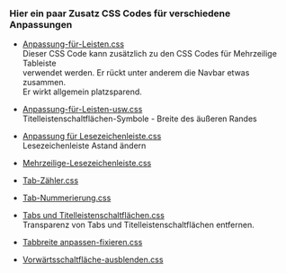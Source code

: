 ### Hier ein paar Zusatz CSS Codes für verschiedene Anpassungen
    
- [Anpassung-für-Leisten.css](https://github.com/Endor8/userChrome.js/blob/master/Mutirowtabs/CSS/Zusatz%20CSS/Anpassung-f%C3%BCr-Leisten.css)    
  Dieser CSS Code kann zusätzlich zu den CSS Codes für Mehrzeilige Tableiste    
  verwendet werden. Er rückt unter anderem die Navbar etwas zusammen.    
  Er wirkt allgemein platzsparend.    

- [Anpassung-für-Leisten-usw.css](https://github.com/Endor8/userChrome.js/blob/master/Mutirowtabs/CSS/Zusatz%20CSS/Anpassung-f%C3%BCr-Leisten-usw.css)    
  Titelleistenschaltflächen-Symbole - Breite des äußeren Randes

- [Anpassung für Lesezeichenleiste.css](https://github.com/Endor8/userChrome.js/blob/master/Mutirowtabs/CSS/Zusatz%20CSS/Anpassung%20f%C3%BCr%20Lesezeichenleiste.css)    
  Lesezeichenleiste Astand ändern   
  
- [Mehrzeilige-Lesezeichenleiste.css](https://github.com/Endor8/userChrome.js/blob/master/Mutirowtabs/CSS/Zusatz%20CSS/Mehrzeilige-Lesezeichenleiste.css)    
- [Tab-Zähler.css](https://github.com/Endor8/userChrome.js/blob/master/Mutirowtabs/CSS/Zusatz%20CSS/Tab-Z%C3%A4hler.css)    
- [Tab-Nummerierung.css](https://github.com/Endor8/userChrome.js/blob/master/Mutirowtabs/CSS/Zusatz%20CSS/Tab-Nummerierung.css)    
- [Tabs und Titelleistenschaltflächen.css](https://github.com/Endor8/userChrome.js/blob/master/Mutirowtabs/CSS/Zusatz%20CSS/Tabs%20und%20Titelleistenschaltfl%C3%A4chen.css)    
  Transparenz von Tabs und Titelleistenschaltflächen entfernen.
     
- [Tabbreite anpassen-fixieren.css](https://github.com/Endor8/userChrome.js/blob/master/Mutirowtabs/CSS/Zusatz%20CSS/Tabbreite%20anpassen-fixieren.css)    
- [Vorwärtsschaltfläche-ausblenden.css](https://github.com/Endor8/userChrome.js/blob/master/Mutirowtabs/CSS/Zusatz%20CSS/Vorw%C3%A4rtsschaltfl%C3%A4che-ausblenden.css)    
